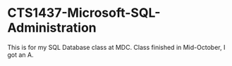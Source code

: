# CTS1437-Microsoft-SQL-Administration
This is for my SQL Database class at MDC.
Class finished in Mid-October, I got an A.
